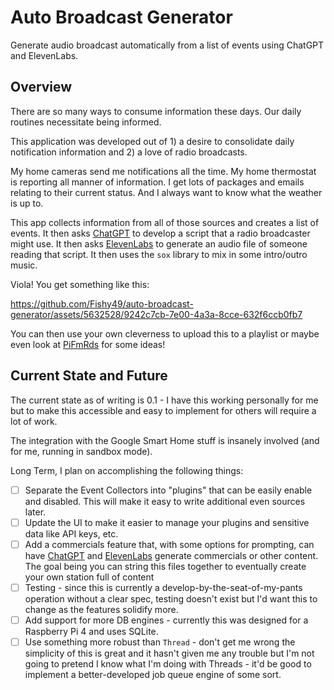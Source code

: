 # Auto Broadcast Generator
Generate audio broadcast automatically from a list of events using ChatGPT and ElevenLabs.

## Overview
There are so many ways to consume information these days. Our daily routines necessitate being informed.

This application was developed out of 1) a desire to consolidate daily notification information and 2) a love of radio broadcasts.

My home cameras send me notifications all the time. My home thermostat is reporting all manner of information. I get lots of packages and emails relating to their current status. And I always want to know what the weather is up to.

This app collects information from all of those sources and creates a list of events.
It then asks [ChatGPT](https://openai.com/blog/chatgpt) to develop a script that a radio broadcaster might use.
It then asks [ElevenLabs](https://elevenlabs.io/) to generate an audio file of someone reading that script.
It then uses the `sox` library to mix in some intro/outro music.

Viola! You get something like this:

https://github.com/Fishy49/auto-broadcast-generator/assets/5632528/9242c7cb-7e00-4a3a-8cce-632f6ccb0fb7

You can then use your own cleverness to upload this to a playlist or maybe even look at [PiFmRds](https://github.com/ChristopheJacquet/PiFmRds) for some ideas!

## Current State and Future
The current state as of writing is 0.1 - I have this working personally for me but to make this accessible and easy to implement for others will require a lot of work.

The integration with the Google Smart Home stuff is insanely involved (and for me, running in sandbox mode).

Long Term, I plan on accomplishing the following things:

- [ ] Separate the Event Collectors into "plugins" that can be easily enable and disabled. This will make it easy to write additional even sources later.
- [ ] Update the UI to make it easier to manage your plugins and sensitive data like API keys, etc.
- [ ] Add a commercials feature that, with some options for prompting, can have [ChatGPT](https://openai.com/blog/chatgpt) and [ElevenLabs](https://elevenlabs.io/) generate commercials or other content. The goal being you can string this files together to eventually create your own station full of content
- [ ] Testing - since this is currently a develop-by-the-seat-of-my-pants operation without a clear spec, testing doesn't exist but I'd want this to change as the features solidify more.
- [ ] Add support for more DB engines - currently this was designed for a Raspberry Pi 4 and uses SQLite.
- [ ] Use something more robust than `Thread` - don't get me wrong the simplicity of this is great and it hasn't given me any trouble but I'm not going to pretend I know what I'm doing with Threads - it'd be good to implement a better-developed job queue engine of some sort.
